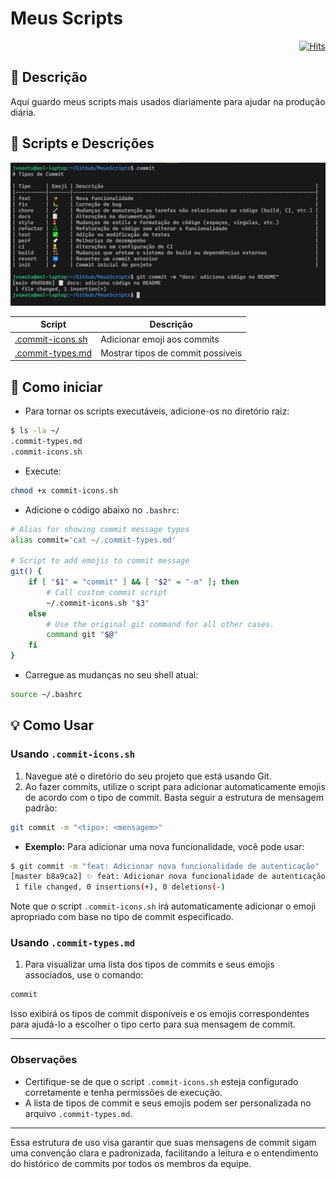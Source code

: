 # Meus Scripts

<div align="right">

[![Hits](https://hits.sh/github.com/JVSMOTA/MeusScripts.svg)](https://hits.sh/github.com/JVSMOTA/MeusScripts/)  

</div>

## 📝 Descrição
Aqui guardo meus scripts mais usados diariamente para ajudar na produção diária.

## 🎯 Scripts e Descrições

![Exemplo de execução](images/exemplo-script.png)

<div align="center">

| Script                                       | Descrição                         |
|----------------------------------------------|-----------------------------------|
| [.commit-icons.sh](scripts/.commit-icons.sh) | Adicionar emoji aos commits       |
| [.commit-types.md](scripts/.commit-types.md) | Mostrar tipos de commit possíveis |

</div>

## 🚀 Como iniciar

- Para tornar os scripts executáveis, adicione-os no diretório raiz:	

```bash
$ ls -la ~/
.commit-types.md
.commit-icons.sh
```

- Execute:

```bash
chmod +x commit-icons.sh
```

- Adicione o código abaixo no `.bashrc`:

```bash
# Alias for showing commit message types
alias commit='cat ~/.commit-types.md'

# Script to add emojis to commit message
git() {
    if [ "$1" = "commit" ] && [ "$2" = "-m" ]; then
        # Call custom commit script
        ~/.commit-icons.sh "$3"
    else
        # Use the original git command for all other cases.
        command git "$@"
    fi
}
```

- Carregue as mudanças no seu shell atual:

```bash
source ~/.bashrc
```

## 💡 Como Usar

### Usando `.commit-icons.sh`

1. Navegue até o diretório do seu projeto que está usando Git.
2. Ao fazer commits, utilize o script para adicionar automaticamente emojis de acordo com o tipo de commit. Basta seguir a estrutura de mensagem padrão:

```bash
git commit -m "<tipo>: <mensagem>"
```

   - **Exemplo:** Para adicionar uma nova funcionalidade, você pode usar:

```bash
$ git commit -m "feat: Adicionar nova funcionalidade de autenticação"
[master b8a9ca2] ✨ feat: Adicionar nova funcionalidade de autenticação
 1 file changed, 0 insertions(+), 0 deletions(-)
```

   Note que o script `.commit-icons.sh` irá automaticamente adicionar o emoji apropriado com base no tipo de commit especificado.

### Usando `.commit-types.md`

1. Para visualizar uma lista dos tipos de commits e seus emojis associados, use o comando:

```bash
commit
```

   Isso exibirá os tipos de commit disponíveis e os emojis correspondentes para ajudá-lo a escolher o tipo certo para sua mensagem de commit.

---

### Observações

- Certifique-se de que o script `.commit-icons.sh` esteja configurado corretamente e tenha permissões de execução.
- A lista de tipos de commit e seus emojis podem ser personalizada no arquivo `.commit-types.md`.

---

Essa estrutura de uso visa garantir que suas mensagens de commit sigam uma convenção clara e padronizada, facilitando a leitura e o entendimento do histórico de commits por todos os membros da equipe.
